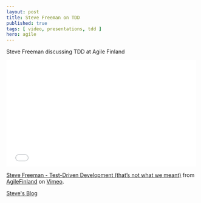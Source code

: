 ```yaml
---
layout: post
title: Steve Freeman on TDD
published: true
tags: [ video, presentations, tdd ]
hero: agile
---
```


Steve Freeman discussing TDD at Agile Finland

<iframe src="//player.vimeo.com/video/83960706" width="500" height="281" frameborder="0" webkitallowfullscreen mozallowfullscreen allowfullscreen></iframe> <p><a href="http://vimeo.com/83960706">Steve Freeman - Test-Driven Development (that’s not what we meant)</a> from <a href="http://vimeo.com/agilefinland">AgileFinland</a> on <a href="https://vimeo.com">Vimeo</a>.</p>

[Steve's Blog](http://www.higherorderlogic.com/)
